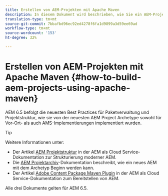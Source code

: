 ```yaml
---
title: Erstellen von AEM-Projekten mit Apache Maven
description: In diesem Dokument wird beschrieben, wie Sie ein AEM-Projekt einrichten, das auf Apache Maven basiert
translation-type: tm+mt
source-git-commit: 7bbafbd96ec92ed4278f6fa1d9899a3d59ee69ad
workflow-type: tm+mt
source-wordcount: '153'
ht-degree: 32%

---
```



# Erstellen von AEM-Projekten mit Apache Maven {#how-to-build-aem-projects-using-apache-maven}

AEM 6.5 befolgt die neuesten Best Practices für Paketverwaltung und Projektstruktur, wie sie von der neuesten AEM Project Archetype sowohl für Vor-Ort- als auch AMS-Implementierungen implementiert wurden.

>[!TIP]
>
>Weitere Informationen unter:
>
>* Der Artikel [AEM Projektstruktur](https://docs.adobe.com/content/help/de-DE/experience-manager-cloud-service/implementing/developing/aem-project-content-package-structure.html) in der AEM als Cloud Service-Dokumentation zur Strukturierung moderner AEM.
>* Die [AEM Projektarchiv](https://docs.adobe.com/content/help/de-DE/experience-manager-core-components/using/developing/archetype/overview.html)-Dokumentation beschreibt, wie ein neues AEM mit dem Archetyp Beginn werden kann.
>* Der Artikel [Adobe Content Package Maven Plugin](https://experienceleague.adobe.com/docs/experience-manager-cloud-service/implementing/developer-tools/maven-plugin.html?lang=en#developer-tools) in der AEM als Cloud Service-Dokumentation zum Bereitstellen von AEM.

>
>
Alle drei Dokumente gelten für AEM 6.5.
